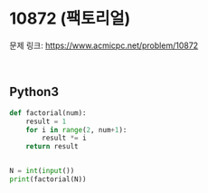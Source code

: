 # 10872 (팩토리얼)

문제 링크: <https://www.acmicpc.net/problem/10872>

<br>

## Python3

```python
def factorial(num):
    result = 1
    for i in range(2, num+1):
        result *= i
    return result


N = int(input())
print(factorial(N))
```
